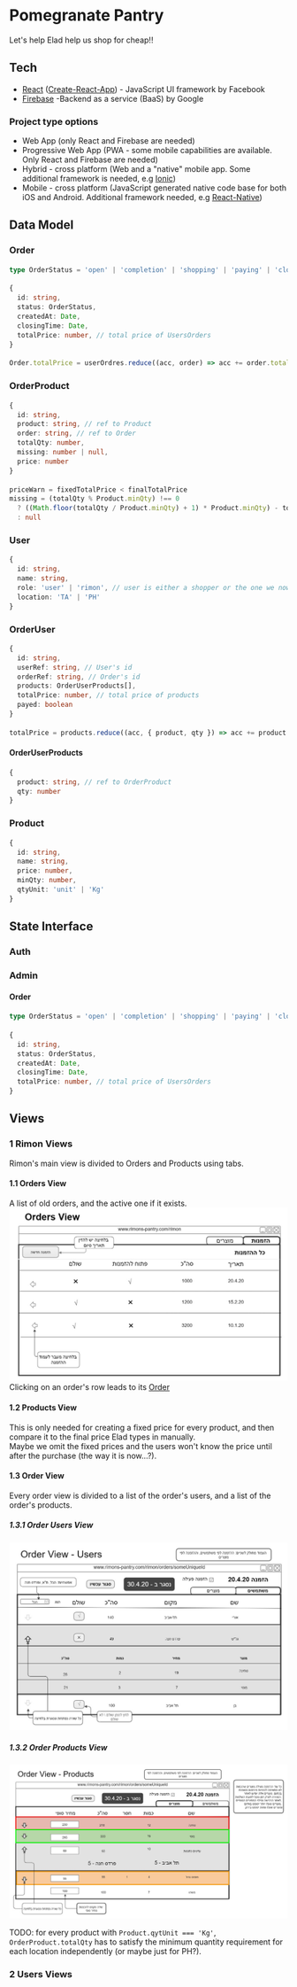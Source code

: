 # Pomegranate Pantry
Let's help Elad help us shop for cheap!!

## Tech
- [React](https://reactjs.org/) ([Create-React-App](https://create-react-app.dev/)) - JavaScript UI framework by Facebook
- [Firebase](https://firebase.google.com/) -Backend as a service (BaaS) by Google

### Project type options
- Web App (only React and Firebase are needed)
- Progressive Web App (PWA - some mobile capabilities are available. Only React and Firebase are needed)
- Hybrid - cross platform (Web and a "native" mobile app. Some additional framework is needed, e.g [Ionic](https://ionicframework.com/))
- Mobile - cross platform (JavaScript generated native code base for both iOS and Android. Additional framework needed, e.g [React-Native](https://reactnative.dev/))

## Data Model

### Order
```ts
type OrderStatus = 'open' | 'completion' | 'shopping' | 'paying' | 'closed'

{
  id: string,
  status: OrderStatus,
  createdAt: Date,
  closingTime: Date,
  totalPrice: number, // total price of UsersOrders 
}

Order.totalPrice = userOrdres.reduce((acc, order) => acc += order.totalPrice, 0)
```

### OrderProduct
```ts
{
  id: string,
  product: string, // ref to Product
  order: string, // ref to Order
  totalQty: number,
  missing: number | null,
  price: number
}

priceWarn = fixedTotalPrice < finalTotalPrice
missing = (totalQty % Product.minQty) !== 0
  ? ((Math.floor(totalQty / Product.minQty) + 1) * Product.minQty) - totalQty
  : null
```

### User
```ts
{
  id: string,
  name: string,
  role: 'user' | 'rimon', // user is either a shopper or the one we now call Elad
  location: 'TA' | 'PH'
}
```

### OrderUser
```ts
{
  id: string,
  userRef: string, // User's id
  orderRef: string, // Order's id
  products: OrderUserProducts[],
  totalPrice: number, // total price of products
  payed: boolean
}

totalPrice = products.reduce((acc, { product, qty }) => acc += product.price, 0)
```

#### OrderUserProducts
```ts
{
  product: string, // ref to OrderProduct
  qty: number
}
```

### Product
```ts
{
  id: string,
  name: string,
  price: number,
  minQty: number,
  qtyUnit: 'unit' | 'Kg'
}
```


## State Interface
### Auth
### Admin
#### Order
```ts
type OrderStatus = 'open' | 'completion' | 'shopping' | 'paying' | 'closed';

{
  id: string,
  status: OrderStatus,
  createdAt: Date,
  closingTime: Date,
  totalPrice: number, // total price of UsersOrders
}
```
## Views
### 1 Rimon Views
Rimon's main view is divided to Orders and Products using tabs.
#### 1.1 Orders View
A list of old orders, and the active one if it exists.
![orders view](./mockups/orders_view.jpg)
Clicking on an order's row leads to its [Order](#order_view)

#### 1.2 Products View
This is only needed for creating a fixed price for every product, and then compare it to the final price Elad types in manually.  
Maybe we omit the fixed prices and the users won't know the price until after the purchase (the way it is now...?). 

#### 1.3 Order View <a id="order_view"></a>
Every order view is divided to a list of the order's users, and a list of the order's products.

##### 1.3.1 Order Users View
![order view - users](./mockups/order_view_users.jpg)

##### 1.3.2 Order Products View
![order view - products](./mockups/order_view_products.jpg)

TODO: for every product with `Product.qytUnit === 'Kg'`, `OrderProduct.totalQty` has to satisfy the minimum quantity requirement for each location independently (or maybe just for PH?).

### 2 Users Views